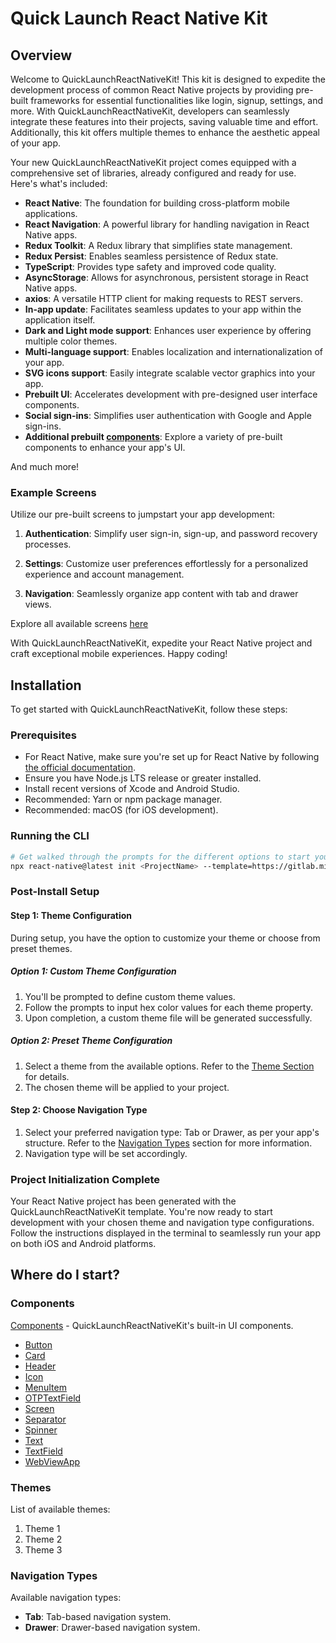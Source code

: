 # Quick Launch React Native Kit

## Overview

Welcome to QuickLaunchReactNativeKit! This kit is designed to expedite the development process of common React Native projects by providing pre-built frameworks for essential functionalities like login, signup, settings, and more. With QuickLaunchReactNativeKit, developers can seamlessly integrate these features into their projects, saving valuable time and effort. Additionally, this kit offers multiple themes to enhance the aesthetic appeal of your app.

Your new QuickLaunchReactNativeKit project comes equipped with a comprehensive set of libraries, already configured and ready for use. Here's what's included:

- **React Native**: The foundation for building cross-platform mobile applications.
- **React Navigation**: A powerful library for handling navigation in React Native apps.
- **Redux Toolkit**: A Redux library that simplifies state management.
- **Redux Persist**: Enables seamless persistence of Redux state.
- **TypeScript**: Provides type safety and improved code quality.
- **AsyncStorage**: Allows for asynchronous, persistent storage in React Native apps.
- **axios**: A versatile HTTP client for making requests to REST servers.
- **In-app update**: Facilitates seamless updates to your app within the application itself.
- **Dark and Light mode support**: Enhances user experience by offering multiple color themes.
- **Multi-language support**: Enables localization and internationalization of your app.
- **SVG icons support**: Easily integrate scalable vector graphics into your app.
- **Prebuilt UI**: Accelerates development with pre-designed user interface components.
- **Social sign-ins**: Simplifies user authentication with Google and Apple sign-ins.
- **Additional prebuilt [components](./docs/template/src/components/Components.md)**: Explore a variety of pre-built components to enhance your app's UI.

And much more!

### Example Screens

Utilize our pre-built screens to jumpstart your app development:

1. **Authentication**: Simplify user sign-in, sign-up, and password recovery processes.

2. **Settings**: Customize user preferences effortlessly for a personalized experience and account management.

3. **Navigation**: Seamlessly organize app content with tab and drawer views.

Explore all available screens [here](./docs/ScreenShots.md)

With QuickLaunchReactNativeKit, expedite your React Native project and craft exceptional mobile experiences. Happy coding!

## Installation

To get started with QuickLaunchReactNativeKit, follow these steps:

### Prerequisites

- For React Native, make sure you're set up for React Native by following [the official documentation](https://reactnative.dev/docs/environment-setup).
- Ensure you have Node.js LTS release or greater installed.
- Install recent versions of Xcode and Android Studio.
- Recommended: Yarn or npm package manager.
- Recommended: macOS (for iOS development).

### Running the CLI

```bash
# Get walked through the prompts for the different options to start your new app
npx react-native@latest init <ProjectName> --template=https://gitlab.mindfire.co.in/mobilefoss/Foss_RN.git
```

### Post-Install Setup

#### Step 1: Theme Configuration

During setup, you have the option to customize your theme or choose from preset themes.

##### Option 1: Custom Theme Configuration

1. You'll be prompted to define custom theme values.
2. Follow the prompts to input hex color values for each theme property.
3. Upon completion, a custom theme file will be generated successfully.

##### Option 2: Preset Theme Configuration

1. Select a theme from the available options. Refer to the [Theme Section](#themes) for details.
2. The chosen theme will be applied to your project.

#### Step 2: Choose Navigation Type

1. Select your preferred navigation type: Tab or Drawer, as per your app's structure. Refer to the [Navigation Types](#navigation-types) section for more information.
2. Navigation type will be set accordingly.

### Project Initialization Complete

Your React Native project has been generated with the QuickLaunchReactNativeKit template. You're now ready to start development with your chosen theme and navigation type configurations. Follow the instructions displayed in the terminal to seamlessly run your app on both iOS and Android platforms.

## Where do I start?

### Components

[Components](./docs/template/src/components/Components.md) - QuickLaunchReactNativeKit's built-in UI components.

- [Button](./docs/template/src/components/Button.md)
- [Card](./docs/template/src/components/Card.md)
- [Header](./docs/template/src/components/Header.md)
- [Icon](./docs/template/src/components/Icon.md)
- [MenuItem](./docs/template/src/components/MenuItem.md)
- [OTPTextField](./docs/template/src/components/OTPTextField.md)
- [Screen](./docs/template/src/components/Screen.md)
- [Separator](./docs/template/src/components/Separator.md)
- [Spinner](./docs/template/src/components/Spinner.md)
- [Text](./docs/template/src/components/Text.md)
- [TextField](./docs/template/src/components/TextField.md)
- [WebViewApp](./docs/template/src/components/WebViewApp.md)

### Themes

List of available themes:

1. Theme 1
2. Theme 2
3. Theme 3

### Navigation Types

Available navigation types:

- **Tab**: Tab-based navigation system.
- **Drawer**: Drawer-based navigation system.

